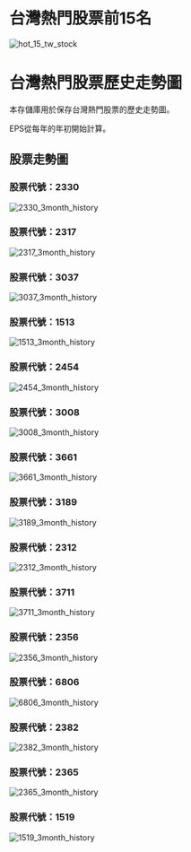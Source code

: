# 台灣熱門股票前15名

![hot_15_tw_stock](https://github.com/weitsunglin/quick_analyze_taiwan_hot_stock/blob/main/top15_stocks_trade_value.png)

# 台灣熱門股票歷史走勢圖

本存儲庫用於保存台灣熱門股票的歷史走勢圖。

EPS從每年的年初開始計算。

## 股票走勢圖

### 股票代號：2330

![2330_3month_history](https://github.com/weitsunglin/quick_analyze_taiwan_hot_stock/blob/main/hot/2330_3month_history.png)

### 股票代號：2317

![2317_3month_history](https://github.com/weitsunglin/quick_analyze_taiwan_hot_stock/blob/main/hot/2317_3month_history.png)

### 股票代號：3037

![3037_3month_history](https://github.com/weitsunglin/quick_analyze_taiwan_hot_stock/blob/main/hot/3037_3month_history.png)

### 股票代號：1513

![1513_3month_history](https://github.com/weitsunglin/quick_analyze_taiwan_hot_stock/blob/main/hot/1513_3month_history.png)

### 股票代號：2454

![2454_3month_history](https://github.com/weitsunglin/quick_analyze_taiwan_hot_stock/blob/main/hot/2454_3month_history.png)

### 股票代號：3008

![3008_3month_history](https://github.com/weitsunglin/quick_analyze_taiwan_hot_stock/blob/main/hot/3008_3month_history.png)

### 股票代號：3661

![3661_3month_history](https://github.com/weitsunglin/quick_analyze_taiwan_hot_stock/blob/main/hot/3661_3month_history.png)

### 股票代號：3189

![3189_3month_history](https://github.com/weitsunglin/quick_analyze_taiwan_hot_stock/blob/main/hot/3189_3month_history.png)

### 股票代號：2312

![2312_3month_history](https://github.com/weitsunglin/quick_analyze_taiwan_hot_stock/blob/main/hot/2312_3month_history.png)

### 股票代號：3711

![3711_3month_history](https://github.com/weitsunglin/quick_analyze_taiwan_hot_stock/blob/main/hot/3711_3month_history.png)

### 股票代號：2356

![2356_3month_history](https://github.com/weitsunglin/quick_analyze_taiwan_hot_stock/blob/main/hot/2356_3month_history.png)

### 股票代號：6806

![6806_3month_history](https://github.com/weitsunglin/quick_analyze_taiwan_hot_stock/blob/main/hot/6806_3month_history.png)

### 股票代號：2382

![2382_3month_history](https://github.com/weitsunglin/quick_analyze_taiwan_hot_stock/blob/main/hot/2382_3month_history.png)

### 股票代號：2365

![2365_3month_history](https://github.com/weitsunglin/quick_analyze_taiwan_hot_stock/blob/main/hot/2365_3month_history.png)

### 股票代號：1519

![1519_3month_history](https://github.com/weitsunglin/quick_analyze_taiwan_hot_stock/blob/main/hot/1519_3month_history.png)

